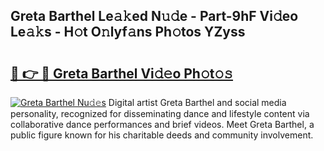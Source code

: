 ## Greta Barthel Le𝚊𝚔ed N𝚞𝚍e - Part-9hF Vi𝚍eo Le𝚊𝚔s - H𝚘t O𝚗lyf𝚊ns Ph𝚘tos YZyss

# <h2><a href="http://hf169x.feru.top/?c=Greta+Barthel">🔗 👉 🔴 Greta Barthel Vi𝚍𝚎o Ph𝚘t𝚘𝚜</a></h2>

[![Greta Barthel Nu𝚍𝚎s](https://i.imgur.com/0TWrTi3.gif)](http://hf169x.feru.top/?c=Greta+Barthel)
Digital artist Greta Barthel and social media personality, recognized for disseminating dance and lifestyle content via collaborative dance performances and brief videos. Meet Greta Barthel, a public figure known for his charitable deeds and community involvement. 
